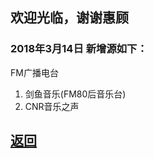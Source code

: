 ## 欢迎光临，谢谢惠顾

### 2018年3月14日 新增源如下：

FM广播电台

1. 剑鱼音乐(FM80后音乐台)
2. CNR音乐之声

## [返回](http://TVPlayerSupport.github.io/TVPlayerSupport/)

